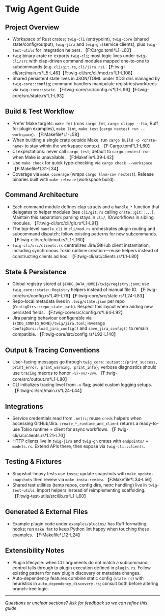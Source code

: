 # Twig Agent Guide

## Project Overview

- Workspace of Rust crates; `twig-cli` (entrypoint), `twig-core` (shared state/config/output), `twig-jira` and `twig-gh` (service clients), plus `twig-test-utils` for integration helpers. 【F:Cargo.toml†L1-L60】
- `twig` binary crate re-exports `twig-cli`; most logic lives under `twig-cli/src` with clap-driven command modules mapped one-to-one to subcommands (e.g. `cli/git.rs`, `cli/jira.rs`). 【F:twig-cli/src/main.rs†L5-L46】【F:twig-cli/src/cli/mod.rs†L1-L108】
- Shared persistent state lives in JSON/TOML under XDG dirs managed by `twig-core::config`; command handlers manipulate registries/worktrees via `twig-core::state`. 【F:twig-core/src/config.rs†L1-L96】【F:twig-core/src/state.rs†L1-L93】

## Build & Test Workflow

- Prefer Make targets: `make fmt` (runs `cargo fmt`, `cargo clippy --fix`, Ruff for plugin examples), `make lint`, `make test` (`cargo nextest run --workspace`). 【F:Makefile†L1-L58】
- When building a single crate outside Make, run `cargo build -p <crate-name>` to stay within the workspace context. 【F:Cargo.toml†L1-L60】
- CI expectations: never call `cargo test`; default to `cargo nextest run` when Make is unavailable. 【F:Makefile†L39-L42】
- Use `make check` for quick type-checking via `cargo check --workspace`. 【F:Makefile†L31-L34】
- Coverage via `make coverage` (wraps `cargo llvm-cov nextest`). Release binaries built with `make release` (workspace build).

## Command Architecture

- Each command module defines clap structs and a `handle_*` function that delegates to helper modules (see `cli/git.rs` calling `crate::git::...`). Maintain this separation: parsing stays in `cli/`, IO/workflows in sibling modules. 【F:twig-cli/src/cli/git.rs†L1-L91】
- The top-level `handle_cli` in `cli/mod.rs` orchestrates plugin routing and subcommand dispatch; follow existing patterns for new subcommands. 【F:twig-cli/src/cli/mod.rs†L1-L160】
- `twig-cli/src/clients.rs` centralizes Jira/GitHub client instantiation, including synchronous Tokio runtime creation—reuse helpers instead of constructing clients ad hoc. 【F:twig-cli/src/clients.rs†L1-L80】

## State & Persistence

- Global registry stored at `${XDG_DATA_HOME}/twig/registry.json`; use `twig_core::state::Registry` helpers instead of manual file IO. 【F:twig-core/src/config.rs†L49-L76】【F:twig-core/src/state.rs†L24-L83】
- Repo-local metadata lives in `.twig/state.json` per repo (`ConfigDirs::repo_state_path`). Respect this layout when adding new persisted fields. 【F:twig-core/src/config.rs†L64-L92】
- Jira parsing behaviour configurable via `${XDG_CONFIG_HOME}/twig/jira.toml`; leverage `ConfigDirs::load_jira_config()` and `save_jira_config()` to remain compatible. 【F:twig-core/src/config.rs†L92-L140】

## Output & Tracing Conventions

- User-facing messages go through `twig_core::output::{print_success, print_error, print_warning, print_info}`; verbose diagnostics should use `tracing` macros to honor `-v/-vv/-vvv`. 【F:twig-core/src/output.rs†L1-L80】
- CLI initializes tracing level from `-v` flag; avoid custom logging setups. 【F:twig-cli/src/main.rs†L24-L44】

## Integrations

- Service credentials read from `.netrc`; reuse `creds` helpers when accessing GitHub/Jira. `create_*_runtime_and_client` returns a ready-to-use Tokio runtime + client for async workflows. 【F:twig-cli/src/clients.rs†L21-L70】
- HTTP clients live in `twig-jira` and `twig-gh` crates with `endpoints/` + `models.rs`. Extend APIs there, then expose via `twig-cli::clients`.

## Testing & Fixtures

- Snapshot-heavy tests use `insta`; update snapshots with `make update-snapshots` then review via `make insta-review`. 【F:Makefile†L34-L56】
- Shared test utilities (temp repos, config dirs, netrc handling) live in `twig-test-utils`. Import helpers instead of reimplementing scaffolding. 【F:twig-test-utils/src/lib.rs†L1-L60】

## Generated & External Files

- Example plugin code under `examples/plugins/` has Ruff formatting hooks; run `make fmt` to keep Python lint happy when touching these examples. 【F:Makefile†L12-L24】

## Extensibility Notes

- Plugin lifecycle: when CLI arguments do not match a subcommand, control falls through to plugin execution defined in `plugin.rs`. Follow existing pattern for new plugin discovery or metadata changes.
- Auto-dependency features combine static config (`state.rs`) with heuristics in `auto_dependency_discovery.rs`; consult both before altering branch-tree logic.

---

_Questions or unclear sections? Ask for feedback so we can refine this guide._
